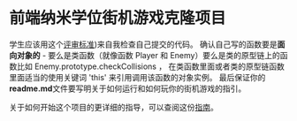 
前端纳米学位街机游戏克隆项目
===============================

学生应该用这个[评审标准](https://review.udacity.com/#!/rubrics/499/view))来自我检查自己提交的代码。
确认自己写的函数要是**面向对象的** -
要么是类函数（就像函数 Player 和 Enemy）要么是类的原型链上的函数比如 Enemy.prototype.checkCollisions ，
在类函数里面或者类的原型链函数里面适当的使用关键词 'this' 来引用调用该函数的对象实例。
最后保证你的**readme.md**文件要写明关于如何运行和如何玩你的街机游戏的指引。

关于如何开始这个项目的更详细的指导，可以查阅这份[指南](https://gdgdocs.org/document/d/1v01aScPjSWCCWQLIpFqvg3-vXLH2e8_SZQKC8jNO0Dc/pub?embedded=true)。
